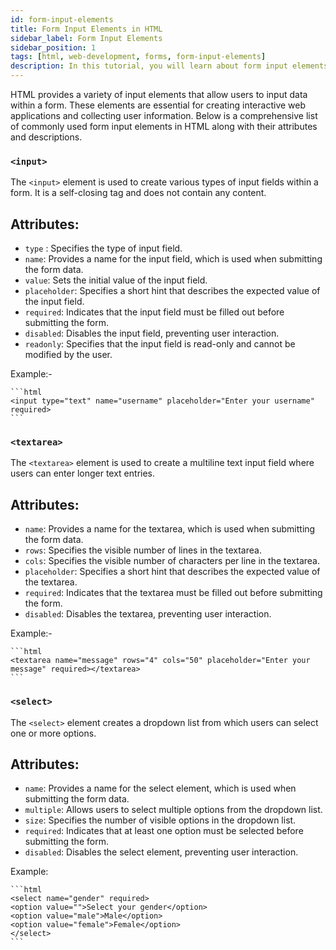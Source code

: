 ```yaml
---
id: form-input-elements
title: Form Input Elements in HTML
sidebar_label: Form Input Elements
sidebar_position: 1
tags: [html, web-development, forms, form-input-elements]
description: In this tutorial, you will learn about form input elements in HTML. Form input elements are used to collect user input on web pages, such as text fields, radio buttons, checkboxes, and more.
---
```


HTML provides a variety of input elements that allow users to input data within a form. These elements are essential for creating interactive web applications and collecting user information. Below is a comprehensive list of commonly used form input elements in HTML along with their attributes and descriptions.

### `<input>`
The `<input>` element is used to create various types of input fields within a form. It is a self-closing tag and does not contain any content.

## Attributes:
* `type` : Specifies the type of input field.
* `name`: Provides a name for the input field, which is used when submitting the form data.
* `value`: Sets the initial value of the input field.
* `placeholder`: Specifies a short hint that describes the expected value of the input field.
* `required`: Indicates that the input field must be filled out before submitting the form.
* `disabled`: Disables the input field, preventing user interaction.
* `readonly`: Specifies that the input field is read-only and cannot be modified by the user.

Example:- 

    ```html
    <input type="text" name="username" placeholder="Enter your username" required>
    ```

### `<textarea>`
The `<textarea>` element is used to create a multiline text input field where users can enter longer text entries.

## Attributes:
* `name`: Provides a name for the textarea, which is used when submitting the form data.
* `rows`: Specifies the visible number of lines in the textarea.
* `cols`: Specifies the visible number of characters per line in the textarea.
* `placeholder`: Specifies a short hint that describes the expected value of the textarea.
* `required`: Indicates that the textarea must be filled out before submitting the form.
* `disabled`: Disables the textarea, preventing user interaction.

Example:- 

    ```html
    <textarea name="message" rows="4" cols="50" placeholder="Enter your message" required></textarea>
    ```

### `<select>`
The `<select>` element creates a dropdown list from which users can select one or more options.

## Attributes: 
* `name`: Provides a name for the select element, which is used when submitting the form data.
* `multiple`: Allows users to select multiple options from the dropdown list.
* `size`: Specifies the number of visible options in the dropdown list.
* `required`: Indicates that at least one option must be selected before submitting the form.
* `disabled`: Disables the select element, preventing user interaction.

Example: 

    ```html
    <select name="gender" required>
    <option value="">Select your gender</option>
    <option value="male">Male</option>
    <option value="female">Female</option>
    </select>
    ```
